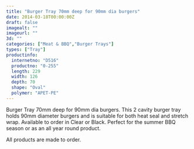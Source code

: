 ```yaml
---
title: "Burger Tray 70mm deep for 90mm dia burgers"
date: 2014-03-18T00:00:00Z
draft: false
imagealt: ""
imageurl: ""
3d: ""
categories: ["Meat & BBQ","Burger Trays"]
types: ["Tray"]
productinfo:
  internetno: "D516"
  productno: "0-255"
  length: 229
  width: 126
  depth: 70
  shape: "Oval"
  polymer: "APET-PE"
---
```

Burger Tray 70mm deep for 90mm dia burgers. This 2 cavity burger tray holds 90mm diameter burgers and is suitable for both heat seal and stretch wrap. Available to order in Clear or Black. Perfect for the summer BBQ season or as an all year round product.

All products are made to order.